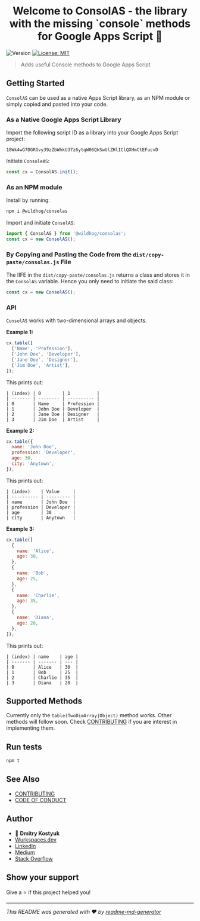 <h1 align="center">Welcome to ConsolAS - the library with the missing `console` methods for Google Apps Script 👋</h1>
<p>
  <img alt="Version" src="https://img.shields.io/badge/version-1.1.0-blue.svg?cacheSeconds=2592000" />
  <a href="#" target="_blank">
    <img alt="License: MIT" src="https://img.shields.io/badge/License-MIT-yellow.svg" />
  </a>
</p>

> Adds useful Console methods to Google Apps Script

## Getting Started

`ConsolAS` can be used as a native Apps Script library, as an NPM module or simply copied and pasted into your code.

### As a Native Google Apps Script Library

Import the following script ID as a library into your Google Apps Script project:

```text
18Wk4wG7DGRGvy39zZbWhkU37z6ytqW06QkSwUlZHlIClQXHmCtEFucvD
```

Initiate `ConsoleAS`:

```js
const cx = ConsolAS.init();
```

### As an NPM module

Install by running:

```sh
npm i @wildhog/consolas
```

Import and initiate `ConsolAS`:

```js
import { ConsolAS } from '@wildhog/consolas';
const cx = new ConsolAS();
```

### By Copying and Pasting the Code from the `dist/copy-paste/consolas.js` File

The IIFE in the `dist/copy-paste/consolas.js` returns a class and stores it in the `ConsolAS` variable. Hence you only need to initiate the said class:

```js
const cx = new ConsolAS();
```

### API

`ConsolAS` works with two-dimensional arrays and objects.

**Example 1:**

```js
cx.table([
  ['Name', 'Profession'],
  ['John Doe', 'Developer'],
  ['Jane Doe', 'Designer'],
  ['Jim Doe', 'Artist'],
]);
```

This prints out:

```text
| (index) | 0        | 1          |
| ------- | -------- | ---------- |
| 0       | Name     | Profession |
| 1       | John Doe | Developer  |
| 2       | Jane Doe | Designer   |
| 3       | Jim Doe  | Artist     |
```

**Example 2:**

```js
cx.table({
  name: 'John Doe',
  profession: 'Developer',
  age: 30,
  city: 'Anytown',
});
```

This prints out:

```text
| (index)    | Value     |
| ---------- | --------- |
| name       | John Doe  |
| profession | Developer |
| age        | 30        |
| city       | Anytown   |
```

**Example 3:**

```js
cx.table([
  {
    name: 'Alice',
    age: 30,
  },
  {
    name: 'Bob',
    age: 25,
  },
  {
    name: 'Charlie',
    age: 35,
  },
  {
    name: 'Diana',
    age: 28,
  },
]);
```

This prints out:

```text
| (index) | name    | age |
| ------- | ------- | --- |
| 0       | Alice   | 30  |
| 1       | Bob     | 25  |
| 2       | Charlie | 35  |
| 3       | Diana   | 28  |
```

## Supported Methods

Currently only the `table(TwoDimArray|Object)` method works. Other methods will follow soon. Check [CONTRIBUTING](CONTRIBUTING.md) if you are interest in implementing them.

## Run tests

```sh
npm t
```

## See Also

- [CONTRIBUTING](CONTRIBUTING.md)
- [CODE OF CONDUCT](CODE_OF_CONDUCT.md)

## Author

- 👤 **Dmitry Kostyuk**
- [Wurkspaces.dev](https://wurkspaces.dev)
- [LinkedIn](<[linkedin.com](https://www.linkedin.com/in/dmitrykostyuk/)>)
- [Medium](https://blog.wurkspaces.dev)
- [Stack Overflow](https://stackoverflow.com/users/13229211/dmitry-kostyuk)

## Show your support

Give a ⭐️ if this project helped you!

---

_This README was generated with ❤️ by [readme-md-generator](https://github.com/kefranabg/readme-md-generator)_
